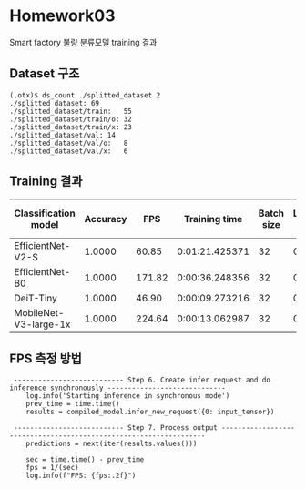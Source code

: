 # Homework03
Smart factory 불량 분류모델 training 결과

## Dataset 구조
```
(.otx)$ ds_count ./splitted_dataset 2
./splitted_dataset:	69
./splitted_dataset/train:	55
./splitted_dataset/train/o:	32
./splitted_dataset/train/x:	23
./splitted_dataset/val:	14
./splitted_dataset/val/o:	8
./splitted_dataset/val/x:	6

```

## Training 결과
|Classification model|Accuracy|FPS|Training time|Batch size|Learning rate|Other hyper-prams|
|----|----|----|----|----|----|----|
|EfficientNet-V2-S|1.0000 |60.85 |0:01:21.425371|32|0.01
|EfficientNet-B0|1.0000|171.82|0:00:36.248356|32|0.01
|DeiT-Tiny|1.0000|46.90|0:00:09.273216|32|0.01
|MobileNet-V3-large-1x|1.0000|224.64|0:00:13.062987|32|0.01



## FPS 측정 방법
```
 --------------------------- Step 6. Create infer request and do inference synchronously -----------------------------
    log.info('Starting inference in synchronous mode')
    prev_time = time.time()
    results = compiled_model.infer_new_request({0: input_tensor})
    
 --------------------------- Step 7. Process output ------------------------------------------------------------------
    predictions = next(iter(results.values()))

    sec = time.time() - prev_time
    fps = 1/(sec)
    log.info(f"FPS: {fps:.2f}")

```